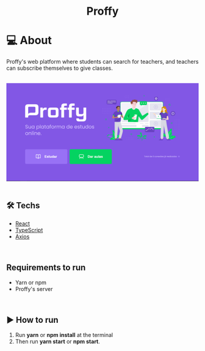 <h1 align="center">Proffy</h1>

<h1>💻 About</h1>
  <p>Proffy's web platform where students can search for teachers,
    and teachers can subscribe themselves to give classes.
  </p>
<br/>

<div align="center">
  <img src="./screenshots/baner.png">
</div>
<br/>

<h2>🛠 Techs</h2>
<ul>
  <li>
    <a href="https://github.com/facebook/react">React</a>  
  </li>
  <li>
    <a href="https://github.com/microsoft/TypeScript">TypeScript</a>
  </li>
  <li>
    <a href="https://github.com/axios/axios">Axios</a>
  </li>
</ul>
<br/>

<h2>Requirements to run</h2>

  <ul>
    <li>Yarn or npm</li>
    <li>Proffy's server</li>
  </ul>
  <br/>

<h2>▶ How to run</h2>
  <ol>
    <li>
      Run <b>yarn</b> or <b>npm install</b> at the terminal
    </li>
    <li>
      Then run <b>yarn start</b> or <b>npm start</b>.
    </li>
  </ol>